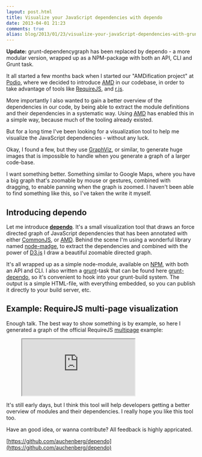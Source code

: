 ```yaml
---
layout: post.html
title: Visualize your JavaScript dependencies with dependo
date: 2013-04-01 21:23
comments: true
alias: blog/2013/01/23/visualize-your-javaScript-dependencies-with-grunt-dependencygraph
---
```


<div class="update-box">
  <p><strong>Update:</strong> grunt-dependencygraph has been replaced by dependo - a more modular version, wrapped up as a NPM-package with both an API, CLI and Grunt task.</p>
</div>

It all started a few months back when I started our "AMDification project" at [Podio](https://podio.com), where we decided to introduce [AMD](https://github.com/amdjs/amdjs-api/wiki/AMD) in our codebase, in order to take advantage of tools like [RequireJS](http://requirejs.org/), and [r.js](https://github.com/jrburke/r.js/).

More importantly I also wanted to gain a better overview of the dependencies in our code, by being able to extract the module definitions and their dependencies in a systematic way. Using [AMD](https://github.com/amdjs/amdjs-api/wiki/AMD) has enabled this in a simple way, because much of the tooling already existed.

But for a long time I've been looking for a visualization tool to help me visualize the JavaScript dependencies - without any luck.

<!--more-->

Okay, I found a few, but they use [GraphViz](http://www.graphviz.org/), or similar, to  generate huge images that is impossible to handle when you generate a graph of a larger code-base.

I want something better. Something similar to Google Maps, where you have a big graph that's zoomable by mouse or gestures, combined with dragging, to enable panning when the graph is zoomed. I haven't been able to find something like this, so I've  taken the write it myself.

## Introducing dependo
Let me introduce [**dependo**](https://github.com/auchenberg/dependo). It's a small visualization tool that draws an force directed graph of JavaScript dependencies that has been annotated with either [CommonJS](http://www.commonjs.org/), or [AMD](https://github.com/amdjs/amdjs-api/wiki/AMD). Behind the scene I'm using a wonderful library named [node-madge](https://github.com/pahen/node-madge/), to extract the dependencies and combined with the power of [D3.js](http://d3js.org/) I  draw a beautiful zoomable directed graph.

It's all wrapped up as a simple node-module, available on [NPM](https://npmjs.org/package/dependo), with both an API and CLI. I also written a [grunt](http://gruntjs.com/)-task that can be found here [grunt-dependo](https://github.com/auchenberg/grunt-dependo), so it's convenient to hook into your grunt-build system. The output is a simple HTML-file, with everything embedded, so you can publish it directly to your build server, etc.

## Example: RequireJS multi-page visualization
Enough talk. The best way to show something is by example, so here I generated a graph of the official RequireJS [multipage](https://github.com/requirejs/example-multipage) example:

<figure>
  <iframe src="http://auchenberg.github.com/dependo/example/"></iframe>
</figure>

It's still early days, but I think this tool will help developers getting a better overview of modules and their dependencies. I really hope you like this tool too.

Have an good idea, or wanna contribute? All feedback is highly appricated.

[https://github.com/auchenberg/dependo](https://github.com/auchenberg/dependo)
